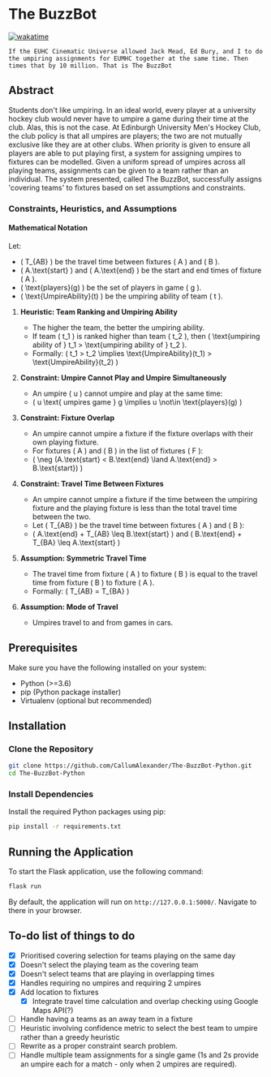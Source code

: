 # The BuzzBot

[![wakatime](https://wakatime.com/badge/user/eb310a2d-fc37-4859-8755-b6b88930af57/project/018cdb8d-3c59-4706-8b4c-4fb2808b90c9.svg)](https://wakatime.com/badge/user/eb310a2d-fc37-4859-8755-b6b88930af57/project/018cdb8d-3c59-4706-8b4c-4fb2808b90c9)

`If the EUHC Cinematic Universe allowed Jack Mead, Ed Bury, and I to do the umpiring assignments for EUMHC together at the same time. Then times that by 10 million. That is The BuzzBot`

## Abstract

Students don't like umpiring. In an ideal world, every player at a university hockey club would never have to umpire
a game during their time at the club. Alas, this is not the case. At Edinburgh University Men's Hockey Club, the club
policy
is that all umpires are players; the two are not mutually exclusive like they are at other clubs. When priority is given
to ensure all players are able to put playing first, a system for assigning umpires to fixtures can be modelled. Given a
uniform spread of umpires across all playing teams, assignments can be given to a team rather than an individual. The
system
presented, called The BuzzBot, successfully assigns 'covering teams' to fixtures based on set assumptions and
constraints.

### Constraints, Heuristics, and Assumptions

#### Mathematical Notation

Let:
- \( T_{AB} \) be the travel time between fixtures \( A \) and \( B \).
- \( A.\text{start} \) and \( A.\text{end} \) be the start and end times of fixture \( A \).
- \( \text{players}(g) \) be the set of players in game \( g \).
- \( \text{UmpireAbility}(t) \) be the umpiring ability of team \( t \).


1. **Heuristic: Team Ranking and Umpiring Ability**
   - The higher the team, the better the umpiring ability.
   - If team \( t_1 \) is ranked higher than team \( t_2 \), then \( \text{umpiring ability of } t_1 > \text{umpiring ability of } t_2 \).
   - Formally: \( t_1 > t_2 \implies \text{UmpireAbility}(t_1) > \text{UmpireAbility}(t_2) \)

2. **Constraint: Umpire Cannot Play and Umpire Simultaneously**
   - An umpire \( u \) cannot umpire and play at the same time:
   - \( u \text{ umpires game } g \implies u \not\in \text{players}(g) \)

3. **Constraint: Fixture Overlap**
   - An umpire cannot umpire a fixture if the fixture overlaps with their own playing fixture.
   - For fixtures \( A \) and \( B \) in the list of fixtures \( F \):
   - \( \neg (A.\text{start} < B.\text{end} \land A.\text{end} > B.\text{start}) \)

4. **Constraint: Travel Time Between Fixtures**
   - An umpire cannot umpire a fixture if the time between the umpiring fixture and the playing fixture is less than the total travel time between the two.
   - Let \( T_{AB} \) be the travel time between fixtures \( A \) and \( B \):
   - \( A.\text{end} + T_{AB} \leq B.\text{start} \) and \( B.\text{end} + T_{BA} \leq A.\text{start} \)

5. **Assumption: Symmetric Travel Time**
   - The travel time from fixture \( A \) to fixture \( B \) is equal to the travel time from fixture \( B \) to fixture \( A \).
   - Formally: \( T_{AB} = T_{BA} \)

6. **Assumption: Mode of Travel**
   - Umpires travel to and from games in cars.





## Prerequisites

Make sure you have the following installed on your system:

- Python (>=3.6)
- pip (Python package installer)
- Virtualenv (optional but recommended)

## Installation

### Clone the Repository

```bash
git clone https://github.com/CallumAlexander/The-BuzzBot-Python.git
cd The-BuzzBot-Python
```

### Install Dependencies

Install the required Python packages using pip:

```bash
pip install -r requirements.txt
```


## Running the Application

To start the Flask application, use the following command:

```bash
flask run
```

By default, the application will run on `http://127.0.0.1:5000/`. Navigate to there in your browser.

## To-do list of things to do
- [x] Prioritised covering selection for teams playing on the same day
- [x] Doesn't select the playing team as the covering team
- [x] Doesn't select teams that are playing in overlapping times
- [x] Handles requiring no umpires and requiring 2 umpires
- [x] Add location to fixtures
  - [x] Integrate travel time calculation and overlap checking using Google Maps API(?)
- [ ] Handle having a teams as an away team in a fixture
- [ ] Heuristic involving confidence metric to select the best team to umpire rather than a greedy heuristic
- [ ] Rewrite as a proper constraint search problem.
- [ ] Handle multiple team assignments for a single game (1s and 2s provide an umpire each for a match - only when 2
  umpires are required).